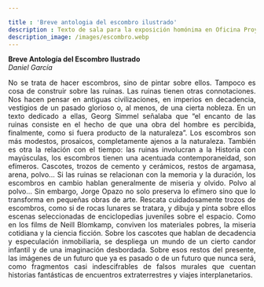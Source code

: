 ```yaml
---

title : 'Breve antologia del escombro ilustrado'
description : Texto de sala para la exposición homónima en Oficina Proyectista. Buenos Aires, 2015 
description_image: /images/escombro.webp
---
```

 **Breve Antología del Escombro Ilustrado**  
*Daniel García*
<div style="text-align: justify;">
No se trata de hacer escombros, sino de pintar sobre ellos. Tampoco es
cosa de construir sobre las ruinas. Las ruinas tienen otras connotaciones.
Nos hacen pensar en antiguas civilizaciones, en imperios en decadencia,
vestigios de un pasado glorioso o, al menos, de una cierta nobleza. En un
texto dedicado a ellas, Georg Simmel señalaba que “el encanto de las
ruinas consiste en el hecho de que una obra del hombre es percibida,
finalmente, como si fuera producto de la naturaleza”. Los escombros son
más modestos, prosaicos, completamente ajenos a la naturaleza. También
es otra la relación con el tiempo: las ruinas involucran a la Historia con
mayúsculas, los escombros tienen una acentuada contemporaneidad, son
efímeros. Cascotes, trozos de cemento y cerámicos, restos de argamasa,
arena, polvo... Si las ruinas se relacionan con la memoria y la duración,
los escombros en cambio hablan generalmente de miseria y olvido. Polvo
al polvo...
Sin embargo, Jorge Opazo no solo preserva lo efímero sino que lo
transforma en pequeñas obras de arte. Rescata cuidadosamente trozos de
escombros, como si de rocas lunares se tratara, y dibuja y pinta sobre
ellos escenas seleccionadas de enciclopedias juveniles sobre el espacio.
Como en los films de Neill Blomkamp, conviven los materiales pobres, la
miseria cotidiana y la ciencia ficción. Sobre los cascotes que hablan de
decadencia y especulación inmobiliaria, se despliega un mundo de un
cierto candor infantil y de una imaginación desbordada. Sobre esos restos
del presente, las imágenes de un futuro que ya es pasado o de un futuro
que nunca será, como fragmentos casi indescifrables de falsos murales
que cuentan historias fantásticas de encuentros extraterrestres y viajes
interplanetarios.
</div>